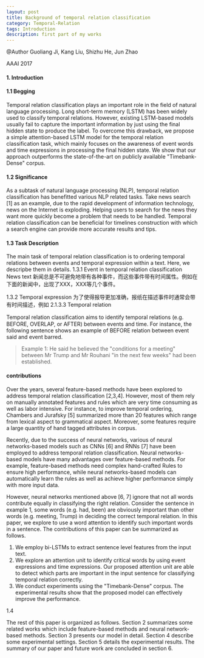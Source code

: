 ```yaml
---
layout: post
title: Background of temporal relation classification
category: Temporal-Relation
tags: Introduction
description: first part of my works  
---
```

@Author
Guoliang Ji, Kang Liu, Shizhu He, Jun Zhao

AAAI 2017

#### 1. Introduction


#### 1.1 Begging
Temporal relation classification plays an important role in the field of natural language processing. Long short-term memory (LSTM) has been widely used to classify temporal relations. However, existing LSTM-based models usually fail to capture the important information by just using the final hidden state to produce the label. To overcome this drawback, we propose a simple attention-based LSTM model for the temporal relation classification task, which mainly focuses on the awareness of event words and time expressions in processing the final hidden state. We show that our approach outperforms the state-of-the-art on publicly available "Timebank-Dense" corpus. 




#### 1.2 Significance 
As a subtask of natural language processing (NLP), temporal relation classification has benefitted various NLP related tasks. Take news search [1] as an example, due to the rapid development of information technology, news on the Internet is exploding. Helping users to search for the news they want more quickly become a problem that needs to be handled. Temporal relation classification can be beneficial for timelines construction with which a search engine can provide more accurate results and tips. 

#### 1.3 Task Description
 The main task of temporal relation classification is to ordering temporal relations between events and temporal expression within a text. Here, we descripbe them in details.
1.3.1 Event in temporal relation classification
News text
新闻总是不可避免地带有各种事件，而这些事件带有时间属性。例如在下面的新闻中，出现了XXX，XXX等几个事件。

1.3.2 Temporal expression
为了使得报导更加准确，报纸在描述事件时通常会带有时间描述，例如
2.1.3.3 Temporal relation

Temporal relation classiﬁcation aims to identify temporal relations (e.g. BEFORE, OVERLAP, or AFTER) between events and time. For instance, the following sentence shows an example of BEFORE relation between event said and event barred. 

>Example 1: He said he believed the "conditions for a meeting" between Mr Trump and Mr Rouhani "in the next few weeks" had been established. 



#### contributions
Over the years, several feature-based methods have been explored to address temporal relation classification [2,3,4]. However, most of them rely on manually annotated features and rules which are very time consuming as well as labor intensive. For instance, to improve temporal ordering, Chambers and Jurafsky [5] summarized more than 20 features which range from lexical aspect to grammatical aspect. Moreover, some 
features require a large quantity of hand tagged attributes in corpus. 

Recently, due to the success of neural networks, various of neural networks-based models such as CNNs [6] and RNNs [7] have been employed to address temporal relation classification. Neural networks-based models have many advantages over feature-based methods. For example, feature-based methods need complex hand-crafted Rules to ensure high performance, while neural networks-based models can automatically learn the rules as well as achieve higher performance simply with more input data. 

However, neural networks mentioned above [6, 7] ignore that not all words contribute equally in classifying the right relation. Consider the sentence in example 1, some words (e.g. had, been) are obviously important than other words (e.g. meeting, Trump) in deciding the correct temporal relation. In this paper, we explore to use a word attention to identify such important words in a sentence. The contributions of this paper can be summarized as follows. 

1. We employ bi-LSTMs to extract sentence level features from the input text. 
2. We explore an attention unit to identify critical words by using event expressions and time expressions. Our proposed attention unit are able to detect which parts are important in the input sentence for classifying temporal relation correctly. 
3. We conduct experiments using the "Timebank-Dense" corpus. The experimental results show that the proposed model can effectively improve the performance. 

1.4

The rest of this paper is organized as follows. Section 2 summarizes some related works which include feature-based methods and neural network-based methods. Section 3 presents our model in detail. Section 4 describe some experimental settings. Section 5 details the experimental results. The summary of our paper and future work are concluded in section 6. 